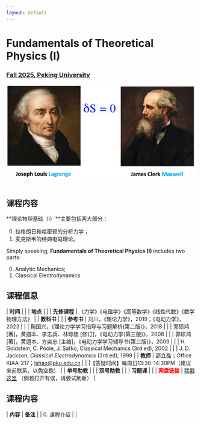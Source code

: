 ```yaml
---
layout: default
---
```


<style>
table {
  font-family: arial, sans-serif;
  border-collapse: collapse;
  width: 100%;
}

td, th {
  border: 1px solid #dddddd;
  text-align: left;
  padding: 8px;
}

tr:nth-child(odd) {
  background-color: #dddddd;
}
</style>

<!-- <h2>
<font color="red">
*** Notice: links are not maintained after the end of course! 
</font>
</h2> -->

# <b>Fundamentals of Theoretical Physics (I)</b>

### <u>Fall 2025, Peking University</u>

<div style="display: flex; justify-content: center;">
<img src="Lagrange_Maxwell.png" width="700">
</div>



<br>

## 课程内容

**理论物理基础（I）**主要包括两大部分：

0. 拉格朗日和哈密顿的分析力学；
0. 麦克斯韦的经典电磁理论。

Simply speaking, **Fundamentals of Theoretical Physics (I)** includes two parts:

0. Analytic Mechanics;
0. Classical Electrodynamics.

<p></p>

## 课程信息

| **时间** | |
| **地点** | |
| **先修课程** | 《力学》《电磁学》《高等数学》《线性代数》《数学物理方法》 |
| **教科书** | |
| **参考书** | 刘川，《理论力学》，2019；《电动力学》，2023 | 
| | 鞠国兴，《理论力学学习指导与习题解析(第二版)》，2018 |
| | 郭硕鸿 [著]，黄逎本、李志兵、林琼桂 [修订]，《电动力学(第三版)》，2008 | 
| | 郭硕鸿 [著]，黄逎本、方奕忠 [主编]，《电动力学学习辅导书(第三版)》，2009 |
| | H. Goldstein, C. Poole, J. Safko, Classical Mechanics (3rd ed), 2002 |
| | J. D. Jackson, *Classical Electrodynamics* (3rd ed), 1999 |
| **教师** | 邵立晶；Office KIAA-217；lshao@pku.edu.cn | 
| |【答疑时间】每周日13:30-14:30PM（建议来前联系，以免空跑） |
| **单号助教** | |
| **双号助教** | |
| **习题课** | |
| <font color="red"><b>网盘链接</b></font> | [猛戳这里](TBA) （倘若打开有误，请尝试刷新） |

<p></p>

## 课程内容

| **内容** | **备注** |
| 0. 课程介绍 | |

<p></p>

<!-- ## 学生对课程的总体评价

<div style="display: flex; justify-content: center;">
<img src="ced23_score.png" width="880">
</div> -->

<script type="text/x-mathjax-config">
  MathJax.Hub.Config({
    tex2jax: {
      inlineMath: [ ['$','$'] ],
      processEscapes: true
    }
  });
</script>
<script type="text/javascript" src="https://cdn.mathjax.org/mathjax/latest/MathJax.js?config=TeX-AMS-MML_HTMLorMML">
</script>

